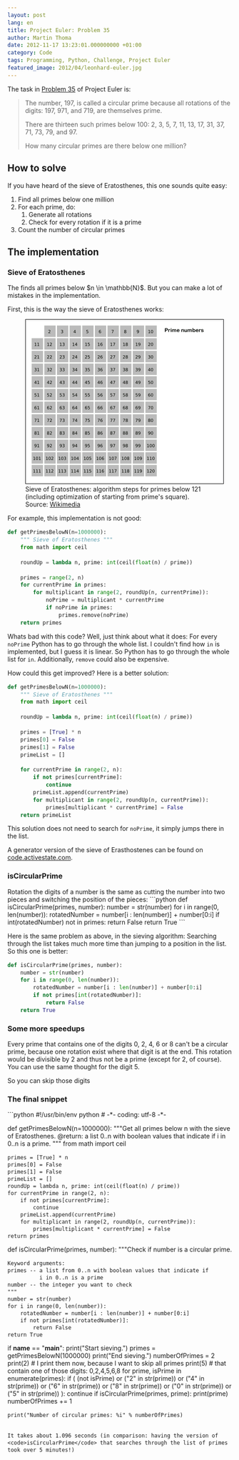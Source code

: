```yaml
---
layout: post
lang: en
title: Project Euler: Problem 35
author: Martin Thoma
date: 2012-11-17 13:23:01.000000000 +01:00
category: Code
tags: Programming, Python, Challenge, Project Euler
featured_image: 2012/04/leonhard-euler.jpg
---
```

The task in <a href="http://projecteuler.net/problem=35">Problem 35</a> of Project Euler is:

<blockquote>The number, 197, is called a circular prime because all rotations of the digits: 197, 971, and 719, are themselves prime.

There are thirteen such primes below 100: 2, 3, 5, 7, 11, 13, 17, 31, 37, 71, 73, 79, and 97.

How many circular primes are there below one million?</blockquote>

<h2>How to solve</h2>
If you have heard of the sieve of Eratosthenes, this one sounds quite easy:
<ol>
  <li>Find all primes below one million</li>
  <li>For each prime, do:
    <ol>
      <li>Generate all rotations</li>
      <li>Check for every rotation if it is a prime</li>
    </ol>
  </li>
  <li>Count the number of circular primes</li>
</ol>

<h2>The implementation</h2>
<h3>Sieve of Eratosthenes</h3>
The finds all primes below $n \in \mathbb{N}$. But you can make a lot of mistakes in the implementation.

First, this is the way the sieve of Eratosthenes works:

<figure class="aligncenter">
            <a href="../images/2012/11/Sieve_of_Eratosthenes_animation.gif"><img src="../images/2012/11/Sieve_of_Eratosthenes_animation.gif" alt="Sieve of Eratosthenes animation" style="max-width:445px;max-height:503px" class="size-full" link="../project-euler-problem-35/sieve_of_eratosthenes_animation/"/></a>
            <figcaption class="text-center">Sieve of Eratosthenes: algorithm steps for primes below 121 (including optimization of starting from prime's square).<br/>Source: <a href='http://commons.wikimedia.org/wiki/File:Sieve_of_Eratosthenes_animation.gif'>Wikimedia</a></figcaption>
        </figure>

For example, this implementation is not good:
```python
def getPrimesBelowN(n=1000000):
    """ Sieve of Eratosthenes """
    from math import ceil

    roundUp = lambda n, prime: int(ceil(float(n) / prime))

    primes = range(2, n)
    for currentPrime in primes:
        for multiplicant in range(2, roundUp(n, currentPrime)):
            noPrime = multiplicant * currentPrime
            if noPrime in primes:
                primes.remove(noPrime)
    return primes
```

Whats bad with this code?
Well, just think about what it does: For every <code>noPrime</code> Python has to go through the whole list. I couldn't find how <code>in</code> is implemented, but I guess it is linear. So Python has to go through the whole list for <code>in</code>. Additionally, <code>remove</code> could also be expensive.

How could this get improved? Here is a better solution:
```python
def getPrimesBelowN(n=1000000):
    """ Sieve of Eratosthenes """
    from math import ceil

    roundUp = lambda n, prime: int(ceil(float(n) / prime))

    primes = [True] * n
    primes[0] = False
    primes[1] = False
    primeList = []

    for currentPrime in range(2, n):
        if not primes[currentPrime]:
            continue
        primeList.append(currentPrime)
        for multiplicant in range(2, roundUp(n, currentPrime)):
            primes[multiplicant * currentPrime] = False
    return primeList
```

This solution does not need to search for <code>noPrime</code>, it simply jumps there in the list.

A generator version of the sieve of Erasthostenes can be found on <a href="http://code.activestate.com/recipes/117119-sieve-of-eratosthenes/">code.activestate.com</a>.

<h3>isCircularPrime</h3>
Rotation the digits of a number is the same as cutting the number into two pieces and switching the position of the pieces:
```python
def isCircularPrime(primes, number):
    number = str(number)
    for i in range(0, len(number)):
        rotatedNumber = number[i : len(number)] + number[0:i]
        if int(rotatedNumber) not in primes:
            return False
    return True
```

Here is the same problem as above, in the sieving algorithm: Searching through the list takes much more time than jumping to a position in the list. So this one is better:

```python
def isCircularPrime(primes, number):
    number = str(number)
    for i in range(0, len(number)):
        rotatedNumber = number[i : len(number)] + number[0:i]
        if not primes[int(rotatedNumber)]:
            return False
    return True
```

<h3>Some more speedups</h2>
Every prime that contains one of the digits 0, 2, 4, 6 or 8 can't be a circular prime, because one rotation exist where that digit is at the end. This rotation would be divisible by 2 and thus not be a prime (except for 2, of course).
You can use the same thought for the digit 5.

So you can skip those digits

<h3>The final snippet</h3>
```python
#!/usr/bin/env python
# -*- coding: utf-8 -*-


def getPrimesBelowN(n=1000000):
    """Get all primes below n with the sieve of Eratosthenes.
    @return: a list 0..n with boolean values that indicate if
             i in 0..n is a prime.
    """
    from math import ceil

    primes = [True] * n
    primes[0] = False
    primes[1] = False
    primeList = []
    roundUp = lambda n, prime: int(ceil(float(n) / prime))
    for currentPrime in range(2, n):
        if not primes[currentPrime]:
            continue
        primeList.append(currentPrime)
        for multiplicant in range(2, roundUp(n, currentPrime)):
            primes[multiplicant * currentPrime] = False
    return primes


def isCircularPrime(primes, number):
    """Check if number is a circular prime.

    Keyword arguments:
    primes -- a list from 0..n with boolean values that indicate if
              i in 0..n is a prime
    number -- the integer you want to check
    """
    number = str(number)
    for i in range(0, len(number)):
        rotatedNumber = number[i : len(number)] + number[0:i]
        if not primes[int(rotatedNumber)]:
            return False
    return True


if __name__ == "__main__":
    print("Start sieving.")
    primes = getPrimesBelowN(1000000)
    print("End sieving.")
    numberOfPrimes = 2
    print(2)  # I print them now, because I want to skip all primes
    print(5)  # that contain one of those digits: 0,2,4,5,6,8
    for prime, isPrime in enumerate(primes):
        if (
            (not isPrime)
            or ("2" in str(prime))
            or ("4" in str(prime))
            or ("6" in str(prime))
            or ("8" in str(prime))
            or ("0" in str(prime))
            or ("5" in str(prime))
        ):
            continue
        if isCircularPrime(primes, prime):
            print(prime)
            numberOfPrimes += 1

    print("Number of circular primes: %i" % numberOfPrimes)
```

It takes about 1.096 seconds (in comparison: having the version of <code>isCircularPrime</code> that searches through the list of primes took over 5 minutes!)

